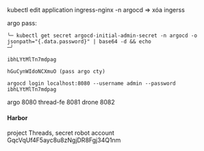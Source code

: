 kubectl edit application ingress-nginx -n argocd => xóa ingerss

argo pass: 
```
╰─ kubectl get secret argocd-initial-admin-secret -n argocd -o jsonpath="{.data.password}" | base64 -d && echo                                                                 ─╯

ibhLYtMlTn7mdpag

hGuCynWIdoNCXmuO (pass argo cty)

argocd login localhost:8080 --username admin --password ibhLYtMlTn7mdpag  
```


argo 8080
thread-fe 8081
drone 8082

#### Harbor
project Threads, secret robot account
GqcVqUf4F5ayc8u8zNgjDR8Fgj34Q1nm